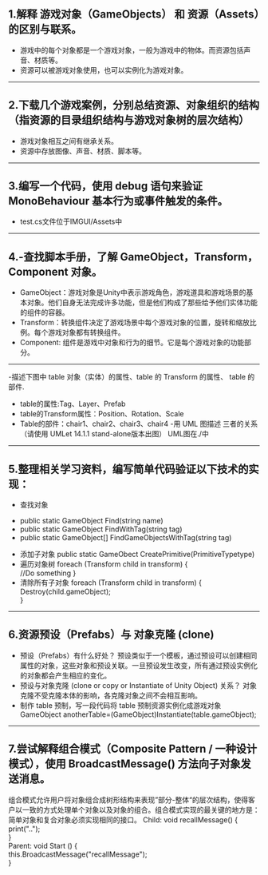 ## 1.解释 游戏对象（GameObjects） 和 资源（Assets）的区别与联系。
* 游戏中的每个对象都是一个游戏对象，一般为游戏中的物体。而资源包括声音、材质等。
* 资源可以被游戏对象使用，也可以实例化为游戏对象。
---
## 2.下载几个游戏案例，分别总结资源、对象组织的结构（指资源的目录组织结构与游戏对象树的层次结构）
* 游戏对象相互之间有继承关系。
* 资源中存放图像、声音、材质、脚本等。
---
## 3.编写一个代码，使用 debug 语句来验证 MonoBehaviour 基本行为或事件触发的条件。
* test.cs文件位于IMGUI/Assets中
---
## 4.-查找脚本手册，了解 GameObject，Transform，Component 对象。
* GameObject：游戏对象是Unity中表示游戏角色，游戏道具和游戏场景的基本对象。他们自身无法完成许多功能，但是他们构成了那些给予他们实体功能的组件的容器。
* Transform：转换组件决定了游戏场景中每个游戏对象的位置，旋转和缩放比例。每个游戏对象都有转换组件。
* Component: 组件是游戏中对象和行为的细节。它是每个游戏对象的功能部分。
---
-描述下图中 table 对象（实体）的属性、table 的 Transform 的属性、 table 的部件.
* table的属性:Tag、Layer、Prefab
* table的Transform属性：Position、Rotation、Scale
* Table的部件：chair1、chair2、chair3、chair4
-用 UML 图描述 三者的关系（请使用 UMLet 14.1.1 stand-alone版本出图）
UML图在./中
---
## 5.整理相关学习资料，编写简单代码验证以下技术的实现：
* 查找对象
+ public static GameObject Find(string name)  
+ public static GameObject FindWithTag(string tag)  
+ public static GameObject[] FindGameObjectsWithTag(string tag) 
* 添加子对象
public static GameObect CreatePrimitive(PrimitiveTypetype)  
* 遍历对象树
foreach (Transform child in transform) {  
    //Do something
}  
* 清除所有子对象
foreach (Transform child in transform) {  
    Destroy(child.gameObject);  
}  
---
## 6.资源预设（Prefabs）与 对象克隆 (clone)
* 预设（Prefabs）有什么好处？
预设类似于一个模板，通过预设可以创建相同属性的对象，这些对象和预设关联。一旦预设发生改变，所有通过预设实例化的对象都会产生相应的变化。
* 预设与对象克隆 (clone or copy or Instantiate of Unity Object) 关系？
对象克隆不受克隆本体的影响，各克隆对象之间不会相互影响。
* 制作 table 预制，写一段代码将 table 预制资源实例化成游戏对象
GameObject anotherTable=(GameObject)Instantiate(table.gameObject);
---
## 7.尝试解释组合模式（Composite Pattern / 一种设计模式），使用 BroadcastMessage() 方法向子对象发送消息。
组合模式允许用户将对象组合成树形结构来表现”部分-整体“的层次结构，使得客户以一致的方式处理单个对象以及对象的组合。组合模式实现的最关键的地方是：简单对象和复合对象必须实现相同的接口。
Child:
void recallMessage() {  
    print("..");  
 }  
Parent:
void Start () {  
    this.BroadcastMessage("recallMessage");  
 } 
